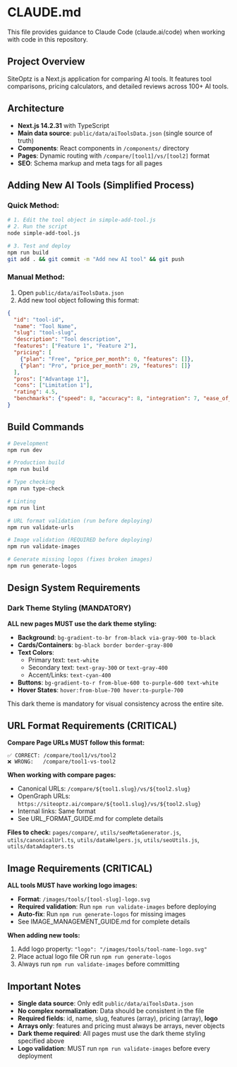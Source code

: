 # CLAUDE.md

This file provides guidance to Claude Code (claude.ai/code) when working with code in this repository.

## Project Overview

SiteOptz is a Next.js application for comparing AI tools. It features tool comparisons, pricing calculators, and detailed reviews across 100+ AI tools.

## Architecture

- **Next.js 14.2.31** with TypeScript
- **Main data source**: `public/data/aiToolsData.json` (single source of truth)
- **Components**: React components in `/components/` directory
- **Pages**: Dynamic routing with `/compare/[tool1]/vs/[tool2]` format
- **SEO**: Schema markup and meta tags for all pages

## Adding New AI Tools (Simplified Process)

### Quick Method:
```bash
# 1. Edit the tool object in simple-add-tool.js
# 2. Run the script
node simple-add-tool.js

# 3. Test and deploy
npm run build
git add . && git commit -m "Add new AI tool" && git push
```

### Manual Method:
1. Open `public/data/aiToolsData.json`
2. Add new tool object following this format:
```json
{
  "id": "tool-id",
  "name": "Tool Name",
  "slug": "tool-slug", 
  "description": "Tool description",
  "features": ["Feature 1", "Feature 2"],
  "pricing": [
    {"plan": "Free", "price_per_month": 0, "features": []},
    {"plan": "Pro", "price_per_month": 29, "features": []}
  ],
  "pros": ["Advantage 1"],
  "cons": ["Limitation 1"],
  "rating": 4.5,
  "benchmarks": {"speed": 8, "accuracy": 8, "integration": 7, "ease_of_use": 8, "value": 8}
}
```

## Build Commands

```bash
# Development
npm run dev

# Production build  
npm run build

# Type checking
npm run type-check

# Linting
npm run lint

# URL format validation (run before deploying)
npm run validate-urls

# Image validation (REQUIRED before deploying)
npm run validate-images

# Generate missing logos (fixes broken images)
npm run generate-logos
```

## Design System Requirements

### Dark Theme Styling (MANDATORY)
**ALL new pages MUST use the dark theme styling:**
- **Background**: `bg-gradient-to-br from-black via-gray-900 to-black`
- **Cards/Containers**: `bg-black border border-gray-800`
- **Text Colors**: 
  - Primary text: `text-white`
  - Secondary text: `text-gray-300` or `text-gray-400`
  - Accent/Links: `text-cyan-400`
- **Buttons**: `bg-gradient-to-r from-blue-600 to-purple-600 text-white`
- **Hover States**: `hover:from-blue-700 hover:to-purple-700`

This dark theme is mandatory for visual consistency across the entire site.

## URL Format Requirements (CRITICAL)

**Compare Page URLs MUST follow this format:**
```
✅ CORRECT: /compare/tool1/vs/tool2
❌ WRONG:   /compare/tool1-vs-tool2
```

**When working with compare pages:**
- Canonical URLs: `/compare/${tool1.slug}/vs/${tool2.slug}`
- OpenGraph URLs: `https://siteoptz.ai/compare/${tool1.slug}/vs/${tool2.slug}`
- Internal links: Same format
- See URL_FORMAT_GUIDE.md for complete details

**Files to check:** `pages/compare/`, `utils/seoMetaGenerator.js`, `utils/canonicalUrl.ts`, `utils/dataHelpers.js`, `utils/seoUtils.js`, `utils/dataAdapters.ts`

## Image Requirements (CRITICAL)

**ALL tools MUST have working logo images:**
- **Format**: `/images/tools/[tool-slug]-logo.svg`
- **Required validation**: Run `npm run validate-images` before deploying
- **Auto-fix**: Run `npm run generate-logos` for missing images
- See IMAGE_MANAGEMENT_GUIDE.md for complete details

**When adding new tools:**
1. Add logo property: `"logo": "/images/tools/tool-name-logo.svg"`
2. Place actual logo file OR run `npm run generate-logos`
3. Always run `npm run validate-images` before committing

## Important Notes

- **Single data source**: Only edit `public/data/aiToolsData.json`
- **No complex normalization**: Data should be consistent in the file
- **Required fields**: id, name, slug, features (array), pricing (array), **logo**
- **Arrays only**: features and pricing must always be arrays, never objects
- **Dark theme required**: All pages must use the dark theme styling specified above
- **Logo validation**: MUST run `npm run validate-images` before every deployment